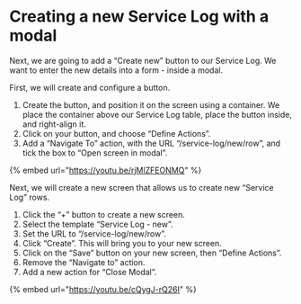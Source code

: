 # Creating a new Service Log with a modal

Next, we are going to add a “Create new” button to our Service Log. We want to enter the new details into a form - inside a modal.  


First, we will create and configure a button.

1. Create the button, and position it on the screen using a container. We place the container above our Service Log table, place the button inside, and right-align it.
2. Click on your button, and choose “Define Actions”. 
3. Add a “Navigate To” action, with the URL “/service-log/new/row”, and tick the box to “Open screen in modal”.

{% embed url="https://youtu.be/rjMlZFEONMQ" %}

Next, we will create a new screen that allows us to create new “Service Log” rows.

1. Click the “+” button to create a new screen.
2. Select the template “Service Log - new”.
3. Set the URL to  “/service-log/new/row”. 
4. Click “Create”. This will bring you to your new screen.
5. Click on the “Save” button on your new screen, then “Define Actions”.
6. Remove the “Navigate to” action.
7. Add a new action for “Close Modal”.

{% embed url="https://youtu.be/cQygJ-rQ26I" %}



  


